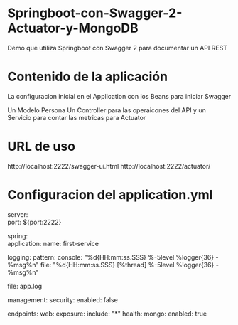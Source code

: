 # Springboot-con-Swagger-2-Actuator-y-MongoDB
Demo que utiliza Springboot con Swagger 2 para documentar un API REST

# Contenido de la aplicación
La configuracion inicial en el Application con los Beans para iniciar Swagger

Un Modelo Persona
Un Controller para las operaicones del API y un Servicio para contar las metricas para Actuator


# URL de uso

http://localhost:2222/swagger-ui.html
http://localhost:2222/actuator/


# Configuracion del application.yml
server:  
  port: ${port:2222}

spring:  
  application:
    name: first-service
    
logging:
  pattern:
    console: "%d{HH:mm:ss.SSS} %-5level %logger{36} - %msg%n"
    file: "%d{HH:mm:ss.SSS} [%thread] %-5level %logger{36} - %msg%n"

  file: app.log
  
management:
  security:
    enabled: false
  
  endpoints:
    web:
      exposure:
        include: "*"
  health:
    mongo:
      enabled: true
